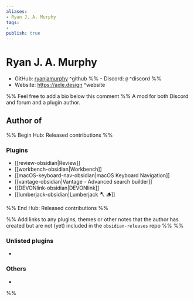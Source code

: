 ```yaml
---
aliases:
- Ryan J. A. Murphy
tags: 
- 
publish: true
---
```


# Ryan J. A. Murphy

- GitHub: [ryanjamurphy](https://github.com/ryanjamurphy/) ^github
%% - Discord: `@` ^discord %%
- Website: <https://axle.design> ^website
<!-- - [[Publish sites|Publish site]]: ^publish -->

%% Feel free to add a bio below this comment %%
A mod for both Discord and forum and a plugin author.


## Author of

%% Begin Hub: Released contributions %%
### Plugins
- [[review-obsidian|Review]]
- [[workbench-obsidian|Workbench]]
- [[macOS-keyboard-nav-obsidian|macOS Keyboard Navigation]]
- [[vantage-obsidian|Vantage - Advanced search builder]]
- [[DEVONlink-obsidian|DEVONlink]]
- [[lumberjack-obsidian|Lumberjack 🪓 🪵]]

%% End Hub: Released contributions %%

%% Add links to any plugins, themes or other notes that the author has created but are not (yet) included in the `obsidian-releases` repo %%
%%
### Unlisted plugins

- 

### Others

- 
%%

<!--
## Sponsor this author

- [[GitHub sponsors]]: [Sponsor @ryanjamurphy on GitHub Sponsors](https://github.com/sponsors/ryanjamurphy) ^github-sponsor
- [[Buy me a coffee]]: ^buy-me-a-coffee
- [[PayPal]]: ^paypal
- [[Patreon]]: ^patreon

-->

<!--
## Follow this author

- [[YouTube Channels|On YouTube]]: ^youtube
- Twitter: ^twitter
- ...
-->